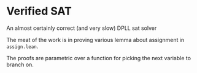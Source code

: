 # Verified SAT

An almost certainly correct (and very slow) DPLL sat solver

The meat of the work is in proving various lemma about assignment in `assign.lean`.

The proofs are parametric over a function for picking the next variable to branch on.
